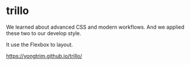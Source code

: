 # trillo

We learned about advanced CSS and modern workflows. And we applied these two to our develop style.

It use the Flexbox to layout.

https://yongtrim.github.io/trillo/
